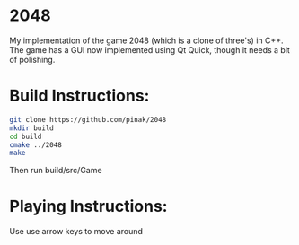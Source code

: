 2048
====

My implementation of the game 2048 (which is a clone of three's) in C++.
The game has a GUI now implemented using Qt Quick, though it needs a bit of polishing.


Build Instructions:
====================
```bash
git clone https://github.com/pinak/2048
mkdir build
cd build
cmake ../2048
make
```
Then run build/src/Game

Playing Instructions:
======================
Use use arrow keys to move around


